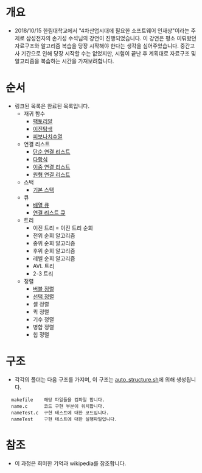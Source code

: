 # 개요
* 2018/10/15 한림대학교에서 "4차산업시대에 필요한 소프트웨어 인재상"이라는 주제로 삼성전자의 손기성 수석님의 강연이 진행되었습니다. 이 강연은 평소 미뤄왔던 자료구조와 알고리즘 복습을 당장 시작해야 한다는 생각을 심어주었습니다. 중간고사 기간으로 인해 당장 시작할 수는 없었지만, 시험이 끝난 후 계획대로  자료구조 및 알고리즘을 복습하는 시간을 가져보려합니다.

# 순서
* 링크된 목록은 완료된 목록입니다.
  - 재귀 함수
    + [팩토리알](https://github.com/BJ-Lim/Algorithm/tree/master/factorial)
    + [이진탐색](https://github.com/BJ-Lim/Algorithm/tree/master/binarySearch)
    + [피보나치수열](https://github.com/BJ-Lim/Algorithm/tree/master/fibonacci)
  - 연결 리스트
    + [단순 연결 리스트](https://github.com/BJ-Lim/Algorithm/tree/master/simpleLinkedList)
    + [다항식](https://github.com/BJ-Lim/Algorithm/tree/master/polynomial)
    + [이중 연결 리스트](https://github.com/BJ-Lim/Algorithm/tree/master/doublyLinkedList)
    + [원형 연결 리스트](https://github.com/BJ-Lim/Algorithm/tree/master/circularLinkedList)
  - 스택
    + [기본 스택](https://github.com/BJ-Lim/Algorithm/tree/master/stack)
  - 큐
    + [배열 큐](https://github.com/BJ-Lim/Algorithm/tree/master/simpleQueue)
    + [연결 리스트 큐](https://github.com/BJ-Lim/Algorithm/tree/master/linkedQueue)
  - 트리
    + 이진 트리
      = 이진 트리 순회
    + 전위 순회 알고리즘
    + 중위 순회 알고리즘
    + 후위 순회 알고리즘
    + 레벨 순회 알고리즘
    + AVL 트리
    + 2-3 트리
  - 정렬
    + [버블 정렬](https://github.com/BJ-Lim/Algorithm/tree/master/sort_bubble)
    + [선택 정렬](https://github.com/BJ-Lim/Algorithm/tree/master/sort_select)
    + 셸 정렬
    + 퀵 정렬
    + 기수 정렬
    + 병합 정렬
    + 힙 정렬

# 구조
* 각각의 폴더는 다음 구조를 가지며, 이 구조는 [auto_structure.sh](https://github.com/BJ-Lim/Algorithm/blob/master/auto_structure.sh)에 의해 생성됩니다.
```
  makefile    해당 파일들을 컴파일 합니다.
  name.c      코드 구현 부분이 위치합니다.
  nameTest.c  구현 테스트에 대한 코드입니다.
  nameTest    구현 테스트에 대한 실행파일입니다.
```
# 참조
* 이 과정은 희미한 기억과 wikipedia를 참조합니다.
